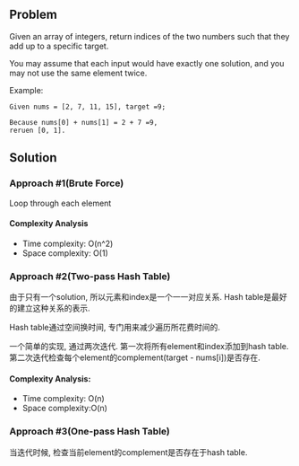 ## Problem

Given an array of integers, return indices of the two numbers such that they add up to a specific target.

You may assume that each input would have exactly one solution, and you may not use the same element twice.

Example:

```
Given nums = [2, 7, 11, 15], target =9;

Because nums[0] + nums[1] = 2 + 7 =9,
reruen [0, 1].
```

## Solution

### Approach #1(Brute Force)

Loop through each element

#### Complexity Analysis

- Time complexity: O(n^2)
- Space complexity: O(1)

### Approach #2(Two-pass Hash Table)

由于只有一个solution, 所以元素和index是一个一一对应关系. Hash table是最好的建立这种关系的表示. 

Hash table通过空间换时间, 专门用来减少遍历所花费时间的. 

一个简单的实现, 通过两次迭代. 第一次将所有element和index添加到hash table. 第二次迭代检查每个element的complement(target - nums[i])是否存在. 

#### Complexity Analysis: 

- Time complexity: O(n)
- Space complexity:O(n)

### Approach #3(One-pass Hash Table)

当迭代时候, 检查当前element的complement是否存在于hash table. 